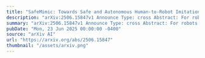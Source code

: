 ```yaml
---
title: "SafeMimic: Towards Safe and Autonomous Human-to-Robot Imitation for Mobile Manipulation"
description: "arXiv:2506.15847v1 Announce Type: cross Abstract: For robots to become efficient helpers in the home, they must learn to perform new mobile manipulation tasks simply by watching humans perform them. Learning from a single video demonstration from a human is challenging as the robot needs to first extract from the demo what needs to be done and how, translate the strategy from a third to a first-person perspective, and then adapt it to be successful with its own morphology. Furthermore, to mitigate the dependency on costly human monitoring, this learning process should be performed in a safe and autonomous manner. We present SafeMimic, a framework to learn new mobile manipulation skills safely and autonomously from a single third-person human video. Given an initial human video demonstration of a multi-step mobile manipulation task, SafeMimic first parses the video into segments, inferring both the semantic changes caused and the motions the human executed to achieve them and translating them to an egocentric reference. Then, it adapts the behavior to the robot's own morphology by sampling candidate actions around the human ones, and verifying them for safety before execution in a receding horizon fashion using an ensemble of safety Q-functions trained in simulation. When safe forward progression is not possible, SafeMimic backtracks to previous states and attempts a different sequence of actions, adapting both the trajectory and the grasping modes when required for its morphology. As a result, SafeMimic yields a strategy that succeeds in the demonstrated behavior and learns task-specific actions that reduce exploration in future attempts. Our experiments show that our method allows robots to safely and efficiently learn multi-step mobile manipulation behaviors from a single human demonstration, from different users, and in different environments, with improvements over state-of-the-art baselines across seven tasks"
summary: "arXiv:2506.15847v1 Announce Type: cross Abstract: For robots to become efficient helpers in the home, they must learn to perform new mobile manipulation tasks simply by watching humans perform them. Learning from a single video demonstration from a human is challenging as the robot needs to first extract from the demo what needs to be done and how, translate the strategy from a third to a first-person perspective, and then adapt it to be successful with its own morphology. Furthermore, to mitigate the dependency on costly human monitoring, this learning process should be performed in a safe and autonomous manner. We present SafeMimic, a framework to learn new mobile manipulation skills safely and autonomously from a single third-person human video. Given an initial human video demonstration of a multi-step mobile manipulation task, SafeMimic first parses the video into segments, inferring both the semantic changes caused and the motions the human executed to achieve them and translating them to an egocentric reference. Then, it adapts the behavior to the robot's own morphology by sampling candidate actions around the human ones, and verifying them for safety before execution in a receding horizon fashion using an ensemble of safety Q-functions trained in simulation. When safe forward progression is not possible, SafeMimic backtracks to previous states and attempts a different sequence of actions, adapting both the trajectory and the grasping modes when required for its morphology. As a result, SafeMimic yields a strategy that succeeds in the demonstrated behavior and learns task-specific actions that reduce exploration in future attempts. Our experiments show that our method allows robots to safely and efficiently learn multi-step mobile manipulation behaviors from a single human demonstration, from different users, and in different environments, with improvements over state-of-the-art baselines across seven tasks"
pubDate: "Mon, 23 Jun 2025 00:00:00 -0400"
source: "arXiv AI"
url: "https://arxiv.org/abs/2506.15847"
thumbnail: "/assets/arxiv.png"
---
```


